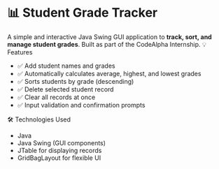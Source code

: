 # 📊 Student Grade Tracker
A simple and interactive Java Swing GUI application to **track, sort, and manage student grades**. Built as part of the CodeAlpha Internship.
💡 Features
- ✅ Add student names and grades
- ✅ Automatically calculates average, highest, and lowest grades
- ✅ Sorts students by grade (descending)
- ✅ Delete selected student record
- ✅ Clear all records at once
- ✅ Input validation and confirmation prompts

🛠️ Technologies Used
- Java
- Java Swing (GUI components)
- JTable for displaying records
- GridBagLayout for flexible UI
